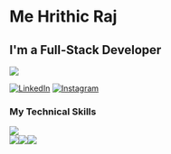 
# Me Hrithic Raj 
## I'm a Full-Stack Developer
![](https://komarev.com/ghpvc/?username=hrithic-raj)


[![LinkedIn](https://img.shields.io/badge/linkedin-%230077B5.svg?style=for-the-badge&logo=linkedin&logoColor=white)](https://www.linkedin.com/in/hrithic-raj/)
[![Instagram](https://img.shields.io/badge/Instagram-E4405F?style=for-the-badge&logo=instagram&logoColor=white)](https://www.instagram.com/hrj_clown/)
<!-- [![Youtube](https://img.shields.io/badge/YouTube-FF0000?style=for-the-badge&logo=youtube&logoColor=white)](https://www.youtube.com/channel/UC6khY2HtnkisCDhY_Eekc6A) -->

<!--  ![hrj's GitHub stats](https://github-readme-stats.vercel.app/api?username=hrithic-raj&theme=dark&show_icons=true) -->

### My Technical Skills
<img src="https://github-readme-stats.vercel.app/api/top-langs/?username=hrithic-raj"/>

<div style="display: flex">

<img src="https://img.shields.io/badge/HTML5-E34F26?style=for-the-badge&logo=html5&logoColor=white"/>


<img src="https://img.shields.io/badge/CSS3-1572B6?style=for-the-badge&logo=css3&logoColor=white"/>


<img src="https://img.shields.io/badge/JavaScript-323330?style=for-the-badge&logo=javascript&logoColor=F7DF1E"/>
